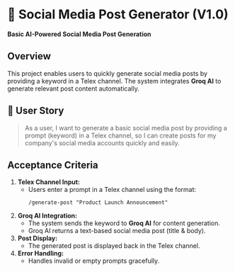 ﻿# 📢 Social Media Post Generator (V1.0)  
 **Basic AI-Powered Social Media Post Generation**  

##  Overview  
This project enables users to quickly generate social media posts by providing a keyword in a Telex channel. The system integrates **Groq AI** to generate relevant post content automatically.  

## 🎯 User Story  
> As a user, I want to generate a basic social media post by providing a prompt (keyword) in a Telex channel, so I can create posts for my company's social media accounts quickly and easily.  

##  Acceptance Criteria  
1. **Telex Channel Input:**  
   - Users enter a prompt in a Telex channel using the format:  
     ```
     /generate-post "Product Launch Announcement"
     ```  
2. **Groq AI Integration:**  
   - The system sends the keyword to **Groq AI** for content generation.  
   - Groq AI returns a text-based social media post (title & body).  
3. **Post Display:**  
   - The generated post is displayed back in the Telex channel.  
4. **Error Handling:**  
   - Handles invalid or empty prompts gracefully.  

